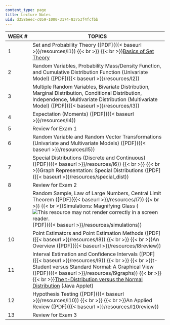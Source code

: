 ```yaml
---
content_type: page
title: Lecture Notes
uid: d3586eec-c059-1000-3174-83753f4fcfbb
---
```


| WEEK # | TOPICS |
| --- | --- |
| 1 | Set and Probability Theory ([PDF]({{< baseurl >}}/resources/l1))  {{< br >}}  {{< br >}}[Basics of Set Theory](http://www.cs.odu.edu/~toida/nerzic/content/set/basics.html) |
| 2 | Random Variables, Probability Mass/Density Function, and Cumulative Distribution Function (Univariate Model) ([PDF]({{< baseurl >}}/resources/l2)) |
| 3 | Multiple Random Variables, Bivariate Distribution, Marginal Distribution, Conditional Distribution, Independence, Multivariate Distribution (Multivariate Model) ([PDF]({{< baseurl >}}/resources/l3)) |
| 4 | Expectation (Moments) ([PDF]({{< baseurl >}}/resources/l4)) |
| 5 | Review for Exam 1 |
| 6 | Random Variable and Random Vector Transformations (Univariate and Multivariate Models) ([PDF]({{< baseurl >}}/resources/l5)) |
| 7 | Special Distributions (Discrete and Continuous) ([PDF]({{< baseurl >}}/resources/l6))  {{< br >}}  {{< br >}}Graph Representation: Special Distributions ([PDF]({{< baseurl >}}/resources/special_dist)) |
| 8 | Review for Exam 2 |
| 9 | Random Sample, Law of Large Numbers, Central Limit Theorem ([PDF]({{< baseurl >}}/resources/l7))  {{< br >}}  {{< br >}}Simulations: Magnifying Glass (![This resource may not render correctly in a screen reader.](/images/inacessible.gif)[PDF]({{< baseurl >}}/resources/simulations)) |
| 10 | Point Estimators and Point Estimation Methods ([PDF]({{< baseurl >}}/resources/l8))  {{< br >}}  {{< br >}}An Overview ([PDF]({{< baseurl >}}/resources/l8review)) |
| 11 | Interval Estimation and Confidence Intervals ([PDF]({{< baseurl >}}/resources/l9))  {{< br >}}  {{< br >}}t-Student versus Standard Normal: A Graphical View ([PDF]({{< baseurl >}}/resources/l9graphs))  {{< br >}}  {{< br >}}[The t-Distribution versus the Normal Distribution](http://www.econtools.com/jevons/java/Graphics2D/tDist.html) (Java Applet) |
| 12 | Hypothesis Testing ([PDF]({{< baseurl >}}/resources/l10))  {{< br >}}  {{< br >}}An Applied Review ([PDF]({{< baseurl >}}/resources/l10review)) |
| 13 | Review for Exam 3